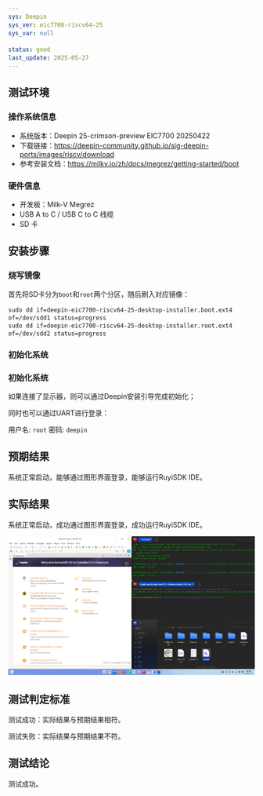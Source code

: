 ```yaml
---
sys: Deepin
sys_ver: eic7700-riscv64-25
sys_var: null

status: good
last_update: 2025-05-27
---
```


## 测试环境

### 操作系统信息

- 系统版本：Deepin 25-crimson-preview EIC7700 20250422
- 下载链接：https://deepin-community.github.io/sig-deepin-ports/images/riscv/download
- 参考安装文档：https://milkv.io/zh/docs/megrez/getting-started/boot

### 硬件信息

- 开发板：Milk-V Megrez
- USB A to C / USB C to C 线缆
- SD 卡

## 安装步骤

### 烧写镜像

首先将SD卡分为`boot`和`root`两个分区，随后刷入对应镜像：

``` shell
sudo dd if=deepin-eic7700-riscv64-25-desktop-installer.boot.ext4 of=/dev/sdd1 status=progress
sudo dd if=deepin-eic7700-riscv64-25-desktop-installer.root.ext4 of=/dev/sdd2 status=progress
```

### 初始化系统

### 初始化系统

如果连接了显示器，则可以通过Deepin安装引导完成初始化；

同时也可以通过UART进行登录：

用户名: `root`
密码: `deepin`

## 预期结果

系统正常启动，能够通过图形界面登录，能够运行RuyiSDK IDE。

## 实际结果

系统正常启动，成功通过图形界面登录，成功运行RuyiSDK IDE。

![screenshot](./screenshot.png)

## 测试判定标准

测试成功：实际结果与预期结果相符。

测试失败：实际结果与预期结果不符。

## 测试结论

测试成功。
